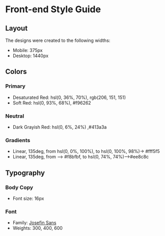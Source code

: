 # Front-end Style Guide

## Layout

The designs were created to the following widths:

- Mobile: 375px
- Desktop: 1440px

## Colors

### Primary

- Desaturated Red: hsl(0, 36%, 70%), rgb(206, 151, 151)
- Soft Red: hsl(0, 93%, 68%), #f96262

### Neutral

- Dark Grayish Red: hsl(0, 6%, 24%) ,#413a3a

### Gradients

- Linear, 135deg, from hsl(0, 0%, 100%), to hsl(0, 100%, 98%)-> #fff5f5
- Linear, 135deg, from --> #f8bfbf, to hsl(0, 74%, 74%)-->#ee8c8c

## Typography

### Body Copy

- Font size: 16px

### Font

- Family: [Josefin Sans](https://fonts.google.com/specimen/Josefin+Sans)
- Weights: 300, 400, 600
